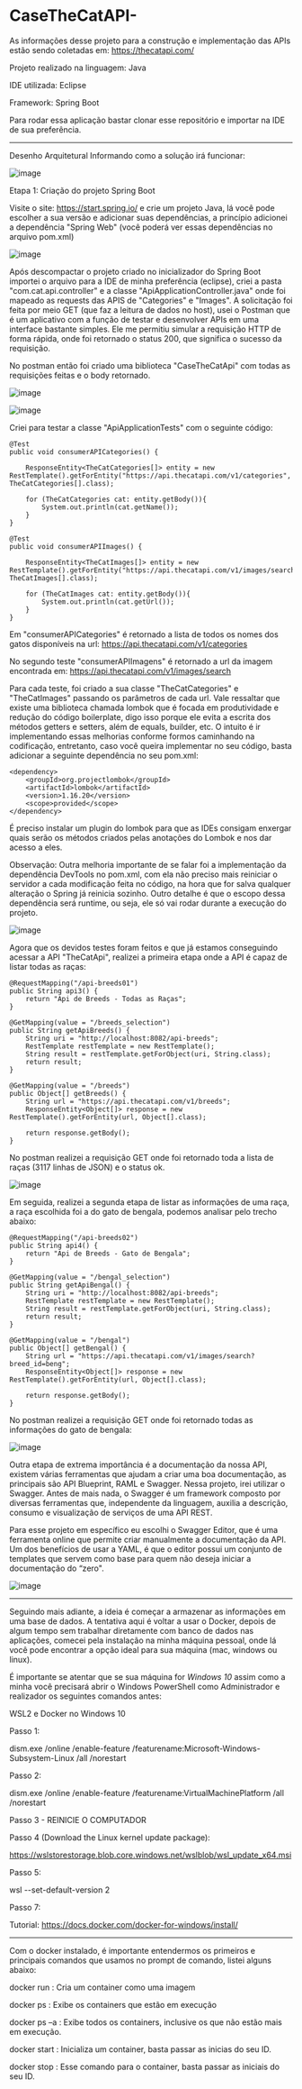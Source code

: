 # CaseTheCatAPI-

As informações desse projeto para a construção e implementação das APIs estão sendo coletadas em: https://thecatapi.com/

Projeto realizado na linguagem: Java

IDE utilizada: Eclipse

Framework: Spring Boot

Para rodar essa aplicação bastar clonar esse repositório e importar na IDE de sua preferência.

_____________________________________


Desenho Arquitetural Informando como a solução irá funcionar: 

![image](https://user-images.githubusercontent.com/86810509/169527164-9c9dca0d-a5ba-48d1-954e-2c699f30776d.png)
 
Etapa 1: Criação do projeto Spring Boot

Visite o site: https://start.spring.io/ e crie um projeto Java, lá você pode escolher a sua versão e adicionar suas dependências, a princípio adicionei a dependência "Spring Web" (você poderá ver essas dependências no arquivo pom.xml)

![image](https://user-images.githubusercontent.com/86810509/168702835-19d389c7-68ee-4e97-ada0-f29824290db0.png)

Após descompactar o projeto criado no inicializador do Spring Boot importei o arquivo para a IDE de minha preferência (eclipse), criei a pasta "com.cat.api.controller" e a classe "ApiApplicationController.java" onde foi mapeado as requests das APIS de "Categories" e "Images". 
A solicitação foi feita por meio GET (que faz a leitura de dados no host), usei o Postman que é um aplicativo com a função de testar e desenvolver APIs em uma interface bastante simples. Ele me permitiu simular a requisição HTTP de forma rápida, onde foi retornado o status 200, que significa o sucesso da requisição.

No postman então foi criado uma biblioteca "CaseTheCatApi" com todas as requisições feitas e o body retornado. 

![image](https://user-images.githubusercontent.com/86810509/168703488-87256fe0-1312-41a9-9c58-1cf3cb00c9b9.png)

![image](https://user-images.githubusercontent.com/86810509/168703724-71862764-aa72-4020-bd05-bf07ee60516e.png)



Criei para testar a classe "ApiApplicationTests" com o seguinte código:
	
	@Test
	public void consumerAPICategories() {
			
		ResponseEntity<TheCatCategories[]> entity = new RestTemplate().getForEntity("https://api.thecatapi.com/v1/categories", TheCatCategories[].class);
		
		for (TheCatCategories cat: entity.getBody()){
			System.out.println(cat.getName());
		}	
	}
	
	@Test
	public void consumerAPIImages() {
			
		ResponseEntity<TheCatImages[]> entity = new RestTemplate().getForEntity("https://api.thecatapi.com/v1/images/search", TheCatImages[].class);
		
		for (TheCatImages cat: entity.getBody()){
			System.out.println(cat.getUrl());
		}	
	}


Em "consumerAPICategories" é retornado a lista de todos os nomes dos gatos disponíveis na url: https://api.thecatapi.com/v1/categories

No segundo teste "consumerAPIImagens" é retornado a url da imagem encontrada em: https://api.thecatapi.com/v1/images/search

Para cada teste, foi criado a sua classe "TheCatCategories" e "TheCatImages" passando os parâmetros de cada url. Vale ressaltar que existe uma biblioteca chamada lombok que é focada em produtividade e redução do código boilerplate, digo isso porque ele evita a escrita dos métodos getters e setters, além de equals, builder, etc. O intuito é ir implementando essas melhorias conforme formos caminhando na codificação, entretanto, caso você queira implementar no seu código, basta adicionar a seguinte dependência no seu pom.xml:

	<dependency>
	    <groupId>org.projectlombok</groupId>
	    <artifactId>lombok</artifactId>
	    <version>1.16.20</version>
	    <scope>provided</scope>
	</dependency>
	
É preciso instalar um plugin do lombok para que as IDEs consigam enxergar quais serão os métodos criados pelas anotações do Lombok e nos dar acesso a eles.

Observação: Outra melhoria importante de se falar foi a implementação da dependência DevTools no pom.xml, com ela não preciso mais reiniciar o servidor a cada modificação feita no código, na hora que for salva qualquer alteração o Spring já reinicia sozinho. Outro detalhe é que o escopo dessa dependência será runtime, ou seja, ele só vai rodar durante a execução do projeto. 

![image](https://user-images.githubusercontent.com/86810509/168868777-5e1e27a0-c197-4188-95e8-b0c2fddccb37.png)

Agora que os devidos testes foram feitos e que já estamos conseguindo acessar a API "TheCatApi", realizei a primeira etapa onde a API é capaz de listar todas as raças:

	@RequestMapping("/api-breeds01")
	public String api3() {
		return "Api de Breeds - Todas as Raças";
	}

	@GetMapping(value = "/breeds_selection")
	public String getApiBreeds() {
		String uri = "http://localhost:8082/api-breeds";
		RestTemplate restTemplate = new RestTemplate();
		String result = restTemplate.getForObject(uri, String.class);
		return result;
	}

	@GetMapping(value = "/breeds")
	public Object[] getBreeds() {
		String url = "https://api.thecatapi.com/v1/breeds";
		ResponseEntity<Object[]> response = new RestTemplate().getForEntity(url, Object[].class);

		return response.getBody();
	}
	
No postman realizei a requisição GET onde foi retornado toda a lista de raças (3117 linhas de JSON) e o status ok.

![image](https://user-images.githubusercontent.com/86810509/168923557-1d531b0a-75a1-4b21-873d-bafcfa1615fc.png)

Em seguida, realizei a segunda etapa de listar as informações de uma raça, a raça escolhida foi a do gato de bengala, podemos analisar pelo trecho abaixo:

	@RequestMapping("/api-breeds02")
	public String api4() {
		return "Api de Breeds - Gato de Bengala";
	}

	@GetMapping(value = "/bengal_selection")
	public String getApiBengal() {
		String uri = "http://localhost:8082/api-breeds";
		RestTemplate restTemplate = new RestTemplate();
		String result = restTemplate.getForObject(uri, String.class);
		return result;
	}

	@GetMapping(value = "/bengal")
	public Object[] getBengal() {
		String url = "https://api.thecatapi.com/v1/images/search?breed_id=beng";
		ResponseEntity<Object[]> response = new RestTemplate().getForEntity(url, Object[].class);

		return response.getBody();
	}
	
No postman realizei a requisição GET onde foi retornado todas as informações do gato de bengala: 

![image](https://user-images.githubusercontent.com/86810509/168924341-05c3fe02-d370-435e-a8e6-33f4e4cb3ea4.png)

Outra etapa de extrema importância é a documentação da nossa API, existem várias ferramentas que ajudam a criar uma boa documentação, as principais são API Blueprint, RAML e Swagger. Nessa projeto, irei utilizar o Swagger. Antes de mais nada, o Swagger é um framework composto por diversas ferramentas que, independente da linguagem, auxilia a descrição, consumo e visualização de serviços de uma API REST. 

Para esse projeto em específico eu escolhi o Swagger Editor, que é uma ferramenta online que permite criar manualmente a documentação da API. Um dos benefícios de usar a YAML, é que o editor possui um conjunto de templates que servem como base para quem não deseja iniciar a documentação do “zero".

![image](https://user-images.githubusercontent.com/86810509/169423641-9d673f0a-ca33-48ad-be87-b410f63d275c.png)

_____________________________________________________________________________________

Seguindo mais adiante, a ideia é começar a armazenar as informações em uma base de dados. A tentativa aqui é voltar a usar o Docker, depois de algum tempo sem trabalhar diretamente com banco de dados nas aplicações, comecei pela instalação na minha máquina pessoal, onde lá você pode encontrar a opção ideal para sua máquina (mac, windows ou linux). 

É importante se atentar que se sua máquina for *Windows 10* assim como a minha você precisará abrir o Windows PowerShell como Administrador e realizador os seguintes comandos antes:

WSL2 e Docker no Windows 10

Passo 1: 

dism.exe /online /enable-feature /featurename:Microsoft-Windows-Subsystem-Linux /all /norestart

Passo 2:

dism.exe /online /enable-feature /featurename:VirtualMachinePlatform /all /norestart

Passo 3 - REINICIE O COMPUTADOR

Passo 4 (Download the Linux kernel update package):

https://wslstorestorage.blob.core.windows.net/wslblob/wsl_update_x64.msi

Passo 5:

wsl --set-default-version 2

Passo 7:

Tutorial: https://docs.docker.com/docker-for-windows/install/

________________________________________________________________________________

Com o docker instalado, é importante entendermos os primeiros e principais comandos que usamos no prompt de comando, listei alguns abaixo:

docker run : Cria um container como uma imagem

docker ps : Exibe os containers que estão em execução 

docker ps –a : Exibe todos os containers, inclusive os que não estão mais em execução.

docker start : Inicializa um container, basta passar as inicias do seu ID.

docker stop : Esse comando para o container, basta passar as iniciais do seu ID. 

